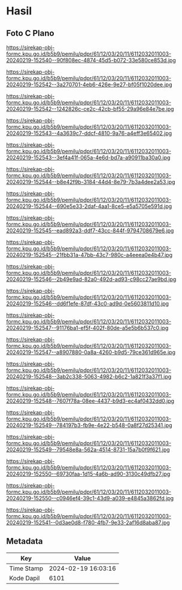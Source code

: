 # Hasil

## Foto C Plano

https://sirekap-obj-formc.kpu.go.id/b5b9/pemilu/pdpr/61/12/03/20/11/6112032011003-20240219-152540--90f808ec-4874-45d5-b072-33e580ce853d.jpg

https://sirekap-obj-formc.kpu.go.id/b5b9/pemilu/pdpr/61/12/03/20/11/6112032011003-20240219-152542--3a270701-4eb6-426e-9e27-bf05f1020dee.jpg

https://sirekap-obj-formc.kpu.go.id/b5b9/pemilu/pdpr/61/12/03/20/11/6112032011003-20240219-152542--1242826c-ce2c-42cb-bf55-29a96e84e7be.jpg

https://sirekap-obj-formc.kpu.go.id/b5b9/pemilu/pdpr/61/12/03/20/11/6112032011003-20240219-152543--4a3639c7-ddcf-4810-9a76-a4eff3e65402.jpg

https://sirekap-obj-formc.kpu.go.id/b5b9/pemilu/pdpr/61/12/03/20/11/6112032011003-20240219-152543--3ef4a41f-065a-4e6d-bd7a-a90911ba30a0.jpg

https://sirekap-obj-formc.kpu.go.id/b5b9/pemilu/pdpr/61/12/03/20/11/6112032011003-20240219-152544--b8e42f9b-3184-44d4-8e79-7b3a4dee2a53.jpg

https://sirekap-obj-formc.kpu.go.id/b5b9/pemilu/pdpr/61/12/03/20/11/6112032011003-20240219-152544--690e5e33-2daf-4aa1-8ce5-e5a5705e591d.jpg

https://sirekap-obj-formc.kpu.go.id/b5b9/pemilu/pdpr/61/12/03/20/11/6112032011003-20240219-152545--ead892a3-ddf7-43cc-844f-9794708679e6.jpg

https://sirekap-obj-formc.kpu.go.id/b5b9/pemilu/pdpr/61/12/03/20/11/6112032011003-20240219-152545--21fbb31a-47bb-43c7-980c-a4eeea0e4b47.jpg

https://sirekap-obj-formc.kpu.go.id/b5b9/pemilu/pdpr/61/12/03/20/11/6112032011003-20240219-152546--2b49e9ad-82a0-492d-ad93-c98cc27ae9bd.jpg

https://sirekap-obj-formc.kpu.go.id/b5b9/pemilu/pdpr/61/12/03/20/11/6112032011003-20240219-152546--dd6f1efe-87df-43c0-ad9d-0e5603811d10.jpg

https://sirekap-obj-formc.kpu.go.id/b5b9/pemilu/pdpr/61/12/03/20/11/6112032011003-20240219-152547--91176ba1-ef5f-402f-80de-a5e5b6b537c0.jpg

https://sirekap-obj-formc.kpu.go.id/b5b9/pemilu/pdpr/61/12/03/20/11/6112032011003-20240219-152547--a8907880-0a8a-4260-b9d5-79ce361d965e.jpg

https://sirekap-obj-formc.kpu.go.id/b5b9/pemilu/pdpr/61/12/03/20/11/6112032011003-20240219-152548--3ab2c338-5063-4982-b6c2-1a821f3a37f1.jpg

https://sirekap-obj-formc.kpu.go.id/b5b9/pemilu/pdpr/61/12/03/20/11/6112032011003-20240219-152548--7607f78a-08ee-4437-b9d3-ec4af0432dd0.jpg

https://sirekap-obj-formc.kpu.go.id/b5b9/pemilu/pdpr/61/12/03/20/11/6112032011003-20240219-152549--784197b3-fb9e-4e22-b548-0a8f27d25341.jpg

https://sirekap-obj-formc.kpu.go.id/b5b9/pemilu/pdpr/61/12/03/20/11/6112032011003-20240219-152549--79548e8a-562a-4514-8731-15a7b0f9f621.jpg

https://sirekap-obj-formc.kpu.go.id/b5b9/pemilu/pdpr/61/12/03/20/11/6112032011003-20240219-152550--69730faa-1d15-4a6b-ad90-3130c49dfb27.jpg

https://sirekap-obj-formc.kpu.go.id/b5b9/pemilu/pdpr/61/12/03/20/11/6112032011003-20240219-152550--c0946ef4-39c1-43d9-a039-e4845a3862fd.jpg

https://sirekap-obj-formc.kpu.go.id/b5b9/pemilu/pdpr/61/12/03/20/11/6112032011003-20240219-152541--0d3ae0d8-f780-4fb7-9e33-2af16d8aba87.jpg


## Metadata

| Key        | Value               |
| ---------- | ------------------- |
| Time Stamp | 2024-02-19 16:03:16 |
| Kode Dapil | 6101                |



